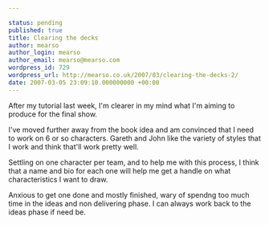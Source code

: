 ```yaml
---

status: pending
published: true
title: Clearing the decks
author: mearso
author_login: mearso
author_email: mearso@mearso.com
wordpress_id: 729
wordpress_url: http://mearso.co.uk/2007/03/clearing-the-decks-2/
date: 2007-03-05 23:09:10.000000000 +00:00
---
```

After my tutorial last week, I'm clearer in my mind what I'm aiming to produce for the final show.

I've moved further away from the book idea and am convinced that I need to work on 6 or so characters. Gareth and John like the variety of styles that I work and think that'll work pretty well. 

Settling on one character per team, and to help me with this process, I think that a name and bio for each one will help me get a handle on what characteristics I want to draw.

Anxious to get one done and mostly finished, wary of spendng too much time in the ideas and non delivering phase. I can always work back to the ideas phase if need be.
